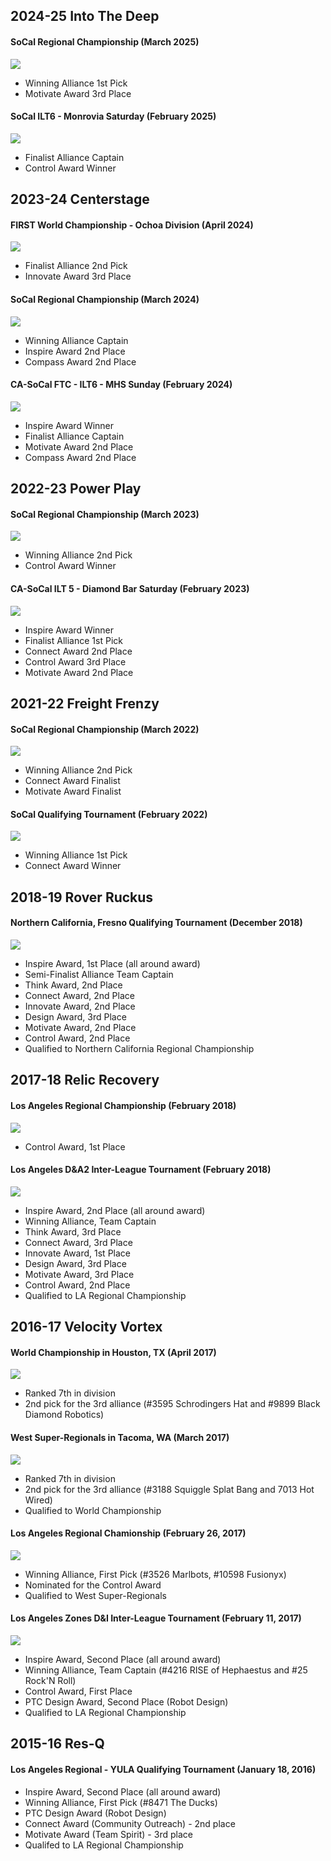 ## 2024-25 Into The Deep

#### SoCal Regional Championship (March 2025)
![](src/components/awards/awards-assets/itdregionals.jpg)
- Winning Alliance 1st Pick
- Motivate Award 3rd Place

#### SoCal ILT6 - Monrovia Saturday (February 2025)
![](src/components/awards/awards-assets/itdilt.jpg)
- Finalist Alliance Captain
- Control Award Winner

## 2023-24 Centerstage

#### FIRST World Championship - Ochoa Division (April 2024)
![](src/components/awards/awards-assets/csworlds.jpg)
- Finalist Alliance 2nd Pick
- Innovate Award 3rd Place

#### SoCal Regional Championship (March 2024)
![](src/components/awards/awards-assets/csregionals.jpg)
- Winning Alliance Captain
- Inspire Award 2nd Place
- Compass Award 2nd Place


#### CA-SoCal FTC - ILT6 - MHS Sunday (February 2024)
![](src/components/awards/awards-assets/csilt.jpg)
- Inspire Award Winner
- Finalist Alliance Captain
- Motivate Award 2nd Place
- Compass Award 2nd Place

## 2022-23 Power Play

#### SoCal Regional Championship (March 2023)
![](src/components/awards/awards-assets/ppregionals.jpg)
- Winning Alliance 2nd Pick
- Control Award Winner

#### CA-SoCal ILT 5 - Diamond Bar Saturday (February 2023)
![](src/components/awards/awards-assets/ppilt.jpg)
- Inspire Award Winner
- Finalist Alliance 1st Pick
- Connect Award 2nd Place
- Control Award 3rd Place
- Motivate Award 2nd Place

## 2021-22 Freight Frenzy

#### SoCal Regional Championship (March 2022)
![](src/components/awards/awards-assets/2022Regionals.jpeg)
- Winning Alliance 2nd Pick
- Connect Award Finalist
- Motivate Award Finalist


#### SoCal Qualifying Tournament (February 2022)
![](src/components/awards/awards-assets/2022QualsAwards.jpeg)
- Winning Alliance 1st Pick
- Connect Award Winner


## 2018-19 Rover Ruckus

#### Northern California, Fresno Qualifying Tournament (December 2018)
![](src/components/awards/awards-assets/fresnoQT2018.jpg)
- Inspire Award, 1st Place (all around award)
- Semi-Finalist Alliance Team Captain
- Think Award, 2nd Place
- Connect Award, 2nd Place
- Innovate Award, 2nd Place
- Design Award, 3rd Place
- Motivate Award, 2nd Place
- Control Award, 2nd Place
- Qualified to Northern California Regional Championship



## 2017-18 Relic Recovery

#### Los Angeles Regional Championship (February 2018)
![](src/components/awards/awards-assets/laRegional2018.jpg)
- Control Award, 1st Place

#### Los Angeles D&amp;A2 Inter-League Tournament (February 2018)
![](src/components/awards/awards-assets/iLT2018.jpg)
- Inspire Award, 2nd Place (all around award)
- Winning Alliance, Team Captain
- Think Award, 3rd Place
- Connect Award, 3rd Place
- Innovate Award, 1st Place
- Design Award, 3rd Place
- Motivate Award, 3rd Place
- Control Award, 2nd Place
- Qualified to LA Regional Championship


## 2016-17 Velocity Vortex

#### World Championship in Houston, TX (April 2017)
![](src/components/awards/awards-assets/worlds2017.jpg)
- Ranked 7th in division
- 2nd pick for the 3rd alliance (#3595 Schrodingers Hat and #9899 Black Diamond Robotics)

#### West Super-Regionals in Tacoma, WA (March 2017)
![](src/components/awards/awards-assets/superReg2017.jpg)
- Ranked 7th in division
- 2nd pick for the 3rd alliance (#3188 Squiggle Splat Bang and 7013 Hot Wired)
- Qualified to World Championship

#### Los Angeles Regional Chamionship (February 26, 2017)
![](src/components/awards/awards-assets/laRegionals2017.jpg)
- Winning Alliance, First Pick (#3526 Marlbots, #10598 Fusionyx)
- Nominated for the Control Award
- Qualified to West Super-Regionals

#### Los Angeles Zones D&amp;I Inter-League Tournament (February 11, 2017)
![](src/components/awards/awards-assets/iLT2017.jpg)
- Inspire Award, Second Place (all around award)
- Winning Alliance, Team Captain (#4216 RISE of Hephaestus and #25 Rock'N Roll)
- Control Award, First Place
- PTC Design Award, Second Place (Robot Design)
- Qualified to LA Regional Championship

## 2015-16 Res-Q

#### Los Angeles Regional - YULA Qualifying Tournament (January 18, 2016)
- Inspire Award, Second Place (all around award)
- Winning Alliance, First&nbsp;Pick (#8471 The Ducks)
- PTC Design Award (Robot Design)
- Connect Award (Community Outreach) - 2nd place
- Motivate Award (Team Spirit) - 3rd place
- Qualifed to LA Regional Championship
